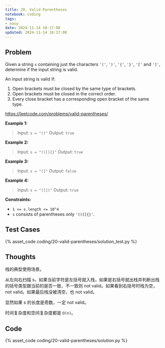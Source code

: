 ```yaml
---
title: 20. Valid Parentheses
notebook: coding
tags:
- easy
date: 2024-11-14 18:17:00
updated: 2024-11-14 18:17:00
---
```

## Problem

Given a string `s` containing just the characters `'('`, `')'`, `'{'`, `'}'`, `'['` and `']'`, determine if the input string is valid.

An input string is valid if:

1. Open brackets must be closed by the same type of brackets.
2. Open brackets must be closed in the correct order.
3. Every close bracket has a corresponding open bracket of the same type.

<https://leetcode.com/problems/valid-parentheses/>

**Example 1:**

> Input: `s = "()"`
> Output: `true`

**Example 2:**

> Input: `s = "()[]{}"`
> Output: `true`

**Example 3:**

> Input: `s = "(]"`
> Output: `false`

**Example 4:**

> Input: `s = "([])"`
> Output: `true`

**Constraints:**

- `1 <= s.length <= 10^4`
- `s` consists of parentheses only `'()[]{}'`.

## Test Cases

{% asset_code coding/20-valid-parentheses/solution_test.py %}

## Thoughts

栈的典型使用场景。

从左向右扫描 s，如果当前字符是左括号就入栈，如果是右括号就出栈并判断出栈的括号类型跟当前的是否一致，不一致则 not valid。如果看到右括号时栈为空，not valid。如果最后栈没被清空，也 not valid。

显然如果 s 的长度是奇数，一定 not valid。

时间复杂度和空间复杂度都是 `O(n)`。

## Code

{% asset_code coding/20-valid-parentheses/solution.py %}
